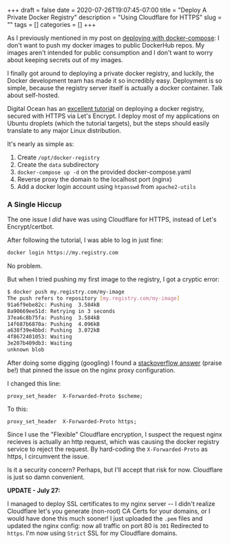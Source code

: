 +++ 
draft = false
date = 2020-07-26T19:07:45-07:00
title = "Deploy A Private Docker Registry"
description = "Using Cloudflare for HTTPS"
slug = "" 
tags = []
categories = []
+++


As I previously mentioned in my post on [deploying with docker-compose](/posts/elixir-phoenix-docker-compose/#deploying): I don't want to push my docker images to public DockerHub repos. My images aren't intended for public consumption and I don't want to worry about keeping secrets out of my images.

I finally got around to deploying a private docker registry, and luckily, the Docker development team has made it so incredibly easy. Deployment is so simple, because the registry server itself is actually a docker container. Talk about self-hosted.

Digital Ocean has an [excellent tutorial](https://www.digitalocean.com/community/tutorials/how-to-set-up-a-private-docker-registry-on-ubuntu-18-04) on deploying a docker registry, secured with HTTPS via Let's Encrypt. I deploy most of my applications on Ubuntu droplets (which the tutorial targets), but the steps should easily translate to any major Linux distribution.

It's nearly as simple as:

1. Create `/opt/docker-registry`
2. Create the `data` subdirectory
3. `docker-compose up -d` on the provided docker-compose.yaml
4. Reverse proxy the domain to the localhost port (nginx)
5. Add a docker login account using `htpasswd` from `apache2-utils`

### A Single Hiccup

The one issue I _did_ have was using Cloudflare for HTTPS, instead of Let's Encrypt/certbot.

After following the tutorial, I was able to log in just fine: 

```bash
docker login https://my.registry.com
```

No problem.

But when I tried pushing my first image to the registry, I got a cryptic error:

```bash
$ docker push my.registry.com/my-image
The push refers to repository [my.registry.com/my-image]
91a6f9ebe82c: Pushing  3.584kB
8a90669ee51d: Retrying in 3 seconds 
37ea6c8b75fa: Pushing  3.584kB
14f687b6870a: Pushing  4.096kB
a638f39e4bbd: Pushing  3.072kB
4f8672401053: Waiting 
3e207b409db3: Waiting 
unknown blob
```

After doing some digging (googling) I found a [stackoverflow answer](https://stackoverflow.com/questions/51508146/blob-unknown-when-pushing-to-custom-registry-through-apache-proxy) (praise be!) that pinned the issue on the nginx proxy configuration.

I changed this line:

```nginx
proxy_set_header  X-Forwarded-Proto $scheme;
```

To this:

```nginx
proxy_set_header  X-Forwarded-Proto https;
```

Since I use the "Flexible" Cloudflare encryption, I suspect the request nginx recieves is actually an http request, which was causing the docker registry service to reject the request. By hard-coding the `X-Forwarded-Proto` as https, I circumvent the issue.

Is it a security concern? Perhaps, but I'll accept that risk for now. Cloudflare is just so damn convenient.

**UPDATE - July 27:**

I managed to deploy SSL certificates to my nginx server -- I didn't realize Cloudflare let's you generate (non-root) CA Certs for your domains, or I would have done this much sooner! I just uploaded the `.pem` files and updated the nginx config: now all traffic on port 80 is `301` Redirected to `https`. I'm now using `Strict` SSL for my Cloudflare domains.


